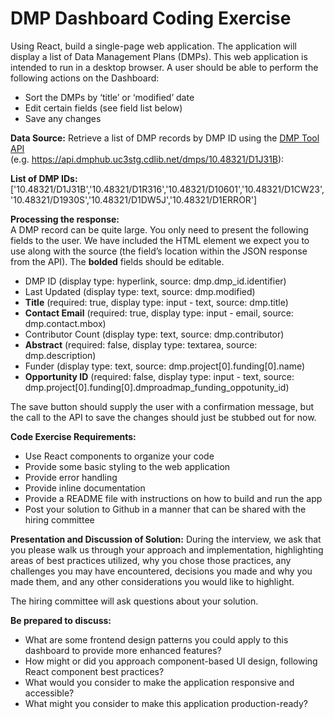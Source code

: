 # DMP Dashboard Coding Exercise

Using React, build a single-page web application.  The application will display a list of Data Management Plans (DMPs).   This web application is intended to run in a desktop browser.  A user should be able to perform the following actions on the Dashboard:

- Sort the DMPs by ‘title’ or ‘modified’ date
- Edit certain fields (see field list below)
- Save any changes

**Data Source:**
Retrieve a list of DMP records by DMP ID using the [DMP Tool API ](https://github.com/CDLUC3/dmsp_aws_prototype/wiki/api-overview#data-management-plans)\
(e.g. https://api.dmphub.uc3stg.cdlib.net/dmps/10.48321/D1J31B):

**List of DMP IDs:**
['10.48321/D1J31B','10.48321/D1R316','10.48321/D10601','10.48321/D1CW23','10.48321/D1930S','10.48321/D1DW5J','10.48321/D1ERROR']


**Processing the response:**\
A DMP record can be quite large. You only need to present the following fields to the user. We have included the HTML element we expect you to use along with the source (the field’s location within the JSON response from the API). The **bolded** fields should be editable.

- DMP ID (display type: hyperlink, source: dmp.dmp_id.identifier)
- Last Updated (display type: text, source: dmp.modified)
- **Title** (required: true, display type: input - text, source: dmp.title)
- **Contact Email** (required: true, display type: input - email, source: dmp.contact.mbox)
- Contributor Count (display type: text, source: dmp.contributor)
- **Abstract** (required: false, display type: textarea, source: dmp.description)
- Funder (display type: text, source: dmp.project[0].funding[0].name)
- **Opportunity ID** (required: false, display type: input - text, source: dmp.project[0].funding[0].dmproadmap_funding_oppotunity_id)

The save button should supply the user with a confirmation message, but the call to the API to save the changes should just be stubbed out for now.

**Code Exercise Requirements:**
- Use React components to organize your code
- Provide some basic styling to the web application
- Provide error handling
- Provide inline documentation 
- Provide a README file with instructions on how to build and run the app
- Post your solution to Github in a manner that can be shared with the hiring committee

**Presentation and Discussion of Solution:**
During the interview, we ask that you please walk us through your approach and implementation, highlighting areas of best practices utilized, why you chose those practices, any challenges you may have encountered, decisions you made and why you made them, and any other considerations you would like to highlight.  

The hiring committee will ask questions about your solution.  

**Be prepared to discuss:**
- What are some frontend design patterns you could apply to this dashboard to provide more enhanced features?
- How might or did you approach component-based UI design, following React component best practices?
- What would you consider to make the application responsive and accessible?  
- What might you consider to make this application production-ready?

